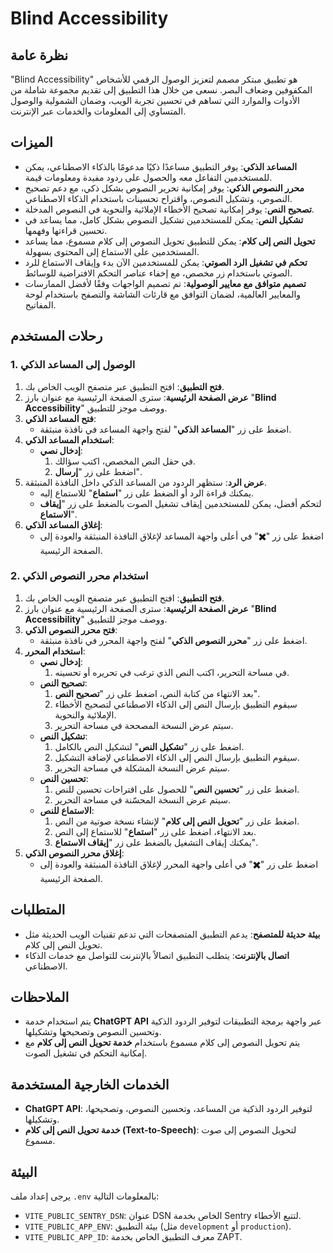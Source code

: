 # Blind Accessibility

## نظرة عامة

"Blind Accessibility" هو تطبيق مبتكر مصمم لتعزيز الوصول الرقمي للأشخاص المكفوفين وضعاف البصر. نسعى من خلال هذا التطبيق إلى تقديم مجموعة شاملة من الأدوات والموارد التي تساهم في تحسين تجربة الويب، وضمان الشمولية والوصول المتساوي إلى المعلومات والخدمات عبر الإنترنت.

## الميزات

- **المساعد الذكي**: يوفر التطبيق مساعدًا ذكيًا مدعومًا بالذكاء الاصطناعي، يمكن للمستخدمين التفاعل معه والحصول على ردود مفيدة ومعلومات قيمة.
- **محرر النصوص الذكي**: يوفر إمكانية تحرير النصوص بشكل ذكي، مع دعم تصحيح النصوص، وتشكيل النصوص، واقتراح تحسينات باستخدام الذكاء الاصطناعي.
- **تصحيح النص**: يوفر إمكانية تصحيح الأخطاء الإملائية والنحوية في النصوص المدخلة.
- **تشكيل النص**: يمكن للمستخدمين تشكيل النصوص بشكل كامل، مما يساعد في تحسين قراءتها وفهمها.
- **تحويل النص إلى كلام**: يمكن للتطبيق تحويل النصوص إلى كلام مسموع، مما يساعد المستخدمين على الاستماع إلى المحتوى بسهولة.
- **تحكم في تشغيل الرد الصوتي**: يمكن للمستخدمين الآن بدء وإيقاف الاستماع للرد الصوتي باستخدام زر مخصص، مع إخفاء عناصر التحكم الافتراضية للوسائط.
- **تصميم متوافق مع معايير الوصولية**: تم تصميم الواجهات وفقًا لأفضل الممارسات والمعايير العالمية، لضمان التوافق مع قارئات الشاشة والتصفح باستخدام لوحة المفاتيح.

## رحلات المستخدم

### 1. الوصول إلى المساعد الذكي

1. **فتح التطبيق**: افتح التطبيق عبر متصفح الويب الخاص بك.
2. **عرض الصفحة الرئيسية**: سترى الصفحة الرئيسية مع عنوان بارز "**Blind Accessibility**" ووصف موجز للتطبيق.
3. **فتح المساعد الذكي**:
   - اضغط على زر "**المساعد الذكي**" لفتح واجهة المساعد في نافذة منبثقة.
4. **استخدام المساعد الذكي**:
   - **إدخال نصي**:
     1. في حقل النص المخصص، اكتب سؤالك.
     2. اضغط على زر "**إرسال**".
5. **عرض الرد**: ستظهر الردود من المساعد الذكي داخل النافذة المنبثقة.
   - يمكنك قراءة الرد أو الضغط على زر "**استماع**" للاستماع إليه.
   - لتحكم أفضل، يمكن للمستخدمين إيقاف تشغيل الصوت بالضغط على زر "**إيقاف الاستماع**".
6. **إغلاق المساعد الذكي**:
   - اضغط على زر "**✖️**" في أعلى واجهة المساعد لإغلاق النافذة المنبثقة والعودة إلى الصفحة الرئيسية.

### 2. استخدام محرر النصوص الذكي

1. **فتح التطبيق**: افتح التطبيق عبر متصفح الويب الخاص بك.
2. **عرض الصفحة الرئيسية**: سترى الصفحة الرئيسية مع عنوان بارز "**Blind Accessibility**" ووصف موجز للتطبيق.
3. **فتح محرر النصوص الذكي**:
   - اضغط على زر "**محرر النصوص الذكي**" لفتح واجهة المحرر في نافذة منبثقة.
4. **استخدام المحرر**:
   - **إدخال نصي**:
     1. في مساحة التحرير، اكتب النص الذي ترغب في تحريره أو تحسينه.
   - **تصحيح النص**:
     1. بعد الانتهاء من كتابة النص، اضغط على زر "**تصحيح النص**".
     2. سيقوم التطبيق بإرسال النص إلى الذكاء الاصطناعي لتصحيح الأخطاء الإملائية والنحوية.
     3. سيتم عرض النسخة المصححة في مساحة التحرير.
   - **تشكيل النص**:
     1. اضغط على زر "**تشكيل النص**" لتشكيل النص بالكامل.
     2. سيقوم التطبيق بإرسال النص إلى الذكاء الاصطناعي لإضافة التشكيل.
     3. سيتم عرض النسخة المشكلة في مساحة التحرير.
   - **تحسين النص**:
     1. اضغط على زر "**تحسين النص**" للحصول على اقتراحات تحسين للنص.
     2. سيتم عرض النسخة المحسّنة في مساحة التحرير.
   - **الاستماع للنص**:
     1. اضغط على زر "**تحويل النص إلى كلام**" لإنشاء نسخة صوتية من النص.
     2. بعد الانتهاء، اضغط على زر "**استماع**" للاستماع إلى النص.
     3. يمكنك إيقاف التشغيل بالضغط على زر "**إيقاف الاستماع**".
5. **إغلاق محرر النصوص الذكي**:
   - اضغط على زر "**✖️**" في أعلى واجهة المحرر لإغلاق النافذة المنبثقة والعودة إلى الصفحة الرئيسية.

## المتطلبات

- **بيئة حديثة للمتصفح**: يدعم التطبيق المتصفحات التي تدعم تقنيات الويب الحديثة مثل تحويل النص إلى كلام.
- **اتصال بالإنترنت**: يتطلب التطبيق اتصالاً بالإنترنت للتواصل مع خدمات الذكاء الاصطناعي.

## الملاحظات

- يتم استخدام خدمة **ChatGPT API** عبر واجهة برمجة التطبيقات لتوفير الردود الذكية وتحسين النصوص وتصحيحها وتشكيلها.
- يتم تحويل النصوص إلى كلام مسموع باستخدام **خدمة تحويل النص إلى كلام** مع إمكانية التحكم في تشغيل الصوت.

## الخدمات الخارجية المستخدمة

- **ChatGPT API**: لتوفير الردود الذكية من المساعد، وتحسين النصوص، وتصحيحها، وتشكيلها.
- **خدمة تحويل النص إلى كلام (Text-to-Speech)**: لتحويل النصوص إلى صوت مسموع.

## البيئة

يرجى إعداد ملف `.env` بالمعلومات التالية:

- `VITE_PUBLIC_SENTRY_DSN`: عنوان DSN الخاص بخدمة Sentry لتتبع الأخطاء.
- `VITE_PUBLIC_APP_ENV`: بيئة التطبيق (مثل `development` أو `production`).
- `VITE_PUBLIC_APP_ID`: معرف التطبيق الخاص بخدمة ZAPT.